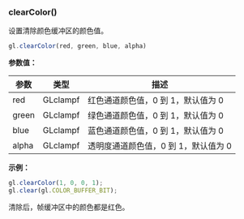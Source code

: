 ### clearColor()

设置清除颜色缓冲区的颜色值。

```js
gl.clearColor(red, green, blue, alpha)
```

**参数值：**

|参数|类型|描述|
|-|-|-|
|red|GLclampf|红色通道颜色值，0 到 1，默认值为 0|
|green|GLclampf|绿色通道颜色值，0 到 1，默认值为 0|
|blue|GLclampf|蓝色通道颜色值，0 到 1，默认值为 0|
|alpha|GLclampf|透明度通道颜色值，0 到 1，默认值为 0|

**示例：**

```js
gl.clearColor(1, 0, 0, 1);
gl.clear(gl.COLOR_BUFFER_BIT);
```

清除后，帧缓冲区中的颜色都是红色。
